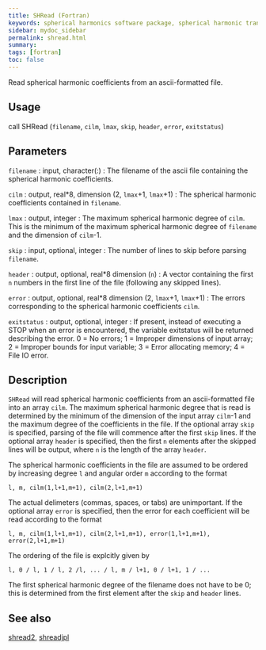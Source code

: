 ```yaml
---
title: SHRead (Fortran)
keywords: spherical harmonics software package, spherical harmonic transform, legendre functions, multitaper spectral analysis, fortran, Python, gravity, magnetic field
sidebar: mydoc_sidebar
permalink: shread.html
summary:
tags: [fortran]
toc: false
---
```


Read spherical harmonic coefficients from an ascii-formatted file.

## Usage

call SHRead (`filename`, `cilm`, `lmax`, `skip`, `header`, `error`, `exitstatus`)

## Parameters

`filename` : input, character(:)
:   The filename of the ascii file containing the spherical harmonic coefficients.

`cilm` : output, real\*8, dimension (2, `lmax`+1, `lmax`+1)
:   The spherical harmonic coefficients contained in `filename`.

`lmax` : output, integer
:   The maximum spherical harmonic degree of `cilm`. This is the minimum of the maximum spherical harmonic degree of `filename` and the dimension of `cilm`-1.

`skip` : input, optional, integer
:   The number of lines to skip before parsing `filename`.

`header` : output, optional, real\*8 dimension (`n`)
:   A vector containing the first `n` numbers in the first line of the file (following any skipped lines). 

`error` : output, optional, real\*8 dimension (2, `lmax`+1, `lmax`+1)
:   The errors corresponding to the spherical harmonic coefficients `cilm`.

`exitstatus` : output, optional, integer
:   If present, instead of executing a STOP when an error is encountered, the variable exitstatus will be returned describing the error. 0 = No errors; 1 = Improper dimensions of input array; 2 = Improper bounds for input variable; 3 = Error allocating memory; 4 = File IO error.

## Description

`SHRead` will read spherical harmonic coefficients from an ascii-formatted file into an array `cilm`. The maximum spherical harmonic degree that is read is determined by the minimum of the dimension of the input array `cilm`-1 and the maximum degree of the coefficients in the file. If the optional array `skip` is specified, parsing of the file will commence after the first `skip` lines. If the optional array `header` is specified, then the first `n` elements after the skipped lines will be output, where `n` is the length of the array `header`.

The spherical harmonic coefficients in the file are assumed to be ordered by increasing degree `l` and angular order `m` according to the format

`l, m, cilm(1,l+1,m+1), cilm(2,l+1,m+1)`

The actual delimeters (commas, spaces, or tabs) are unimportant. If the optional array `error` is specified, then the error for each coefficient will be read according to the format

`l, m, cilm(1,l+1,m+1), cilm(2,l+1,m+1), error(1,l+1,m+1), error(2,l+1,m+1)`

The ordering of the file is explcitly given by

`l, 0 / l, 1 / l, 2 /l, ... / l, m / l+1, 0 / l+1, 1 / ...`

The first spherical harmonic degree of the filename does not have to be 0; this is determined from the first element after the `skip` and `header` lines.

## See also

[shread2](shread2.html), [shreadjpl](shreadjpl.html)
